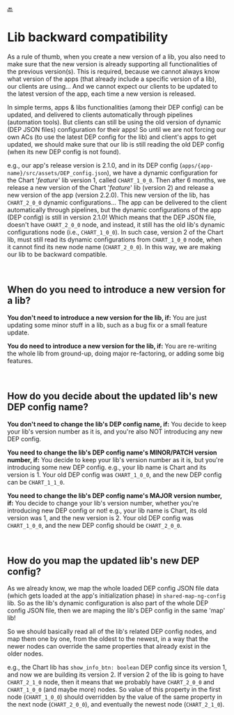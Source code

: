 [🔙](../../README.md#guidelines)

# Lib backward compatibility

As a rule of thumb, when you create a new version of a lib, you also need to make sure that the new version is already supporting all functionalities of the previous version(s). This is required, because we cannot always know what version of the apps (that already include a specific version of a lib), our clients are using... And we cannot expect our clients to be updated to the latest version of the app, each time a new version is released.

In simple terms, apps & libs functionalities (among their DEP config) can be updated, and delivered to clients automatically through pipelines (automation tools). But clients can still be using the old version of dynamic (DEP JSON files) configuration for their apps! So until we are not forcing our own ACs (to use the latest DEP config for the lib) and client's apps to get updated, we should make sure that our lib is still reading the old DEP config (when its new DEP config is not found).

e.g., our app's release version is 2.1.0, and in its DEP config (`apps/{app-name}/src/assets/DEP_config.json`), we have a dynamic configuration for the Chart '_feature_' lib version 1, called `CHART_1_0_0`. Then after 6 months, we release a new version of the Chart '_feature_' lib (version 2) and release a new version of the app (version 2.2.0). This new version of the lib, has `CHART_2_0_0` dynamic configurations... The app can be delivered to the client automatically through pipelines, but the dynamic configurations of the app (DEP config) is still in version 2.1.0! Which means that the DEP JSON file, doesn't have `CHART_2_0_0` node, and instead, it still has the old lib's dynamic configurations node (i.e., `CHART_1_0_0`). In such case, version 2 of the Chart lib, must still read its dynamic configurations from `CHART_1_0_0` node, when it cannot find its new node name (`CHART_2_0_0`). In this way, we are making our lib to be backward compatible.

&nbsp;

## When do you need to introduce a new version for a lib?

**You don't need to introduce a new version for the lib, if:** You are just updating some minor stuff in a lib, such as a bug fix or a small feature update.

**You do need to introduce a new version for the lib, if:** You are re-writing the whole lib from ground-up, doing major re-factoring, or adding some big features.

&nbsp;

## How do you decide about the updated lib's new DEP config name?

**You don't need to change the lib's DEP config name, if:** You decide to keep your lib's version number as it is, and you're also NOT introducing any new DEP config.

**You need to change the lib's DEP config name's MINOR/PATCH version number, if:** You decide to keep your lib's version number as it is, but you're introducing some new DEP config. e.g., your lib name is Chart and its version is 1. Your old DEP config was `CHART_1_0_0`, and the new DEP config can be `CHART_1_1_0`.

**You need to change the lib's DEP config name's MAJOR version number, if:** You decide to change your lib's version number, whether you're introducing new DEP config or not! e.g., your lib name is Chart, its old version was 1, and the new version is 2. Your old DEP config was `CHART_1_0_0`, and the new DEP config should be `CHART_2_0_0`.

&nbsp;

## How do you map the updated lib's new DEP config?

As we already know, we map the whole loaded DEP config JSON file data (which gets loaded at the app's initialization phase) in `shared-map-ng-config` lib. So as the lib's dynamic configuration is also part of the whole DEP config JSON file, then we are maping the lib's DEP config in the same 'map' lib!

So we should basically read all of the lib's related DEP config nodes, and map them one by one, from the oldest to the newest, in a way that the newer nodes can override the same properties that already exist in the older nodes.

e.g., the Chart lib has `show_info_btn: boolean` DEP config since its version 1, and now we are building its version 2. If version 2 of the lib is going to have `CHART_2_1_0` node, then it means that we probably have `CHART_2_0_0` and `CHART_1_0_0` (and maybe more) nodes. So value of this property in the first node (`CHART_1_0_0`) should overridden by the value of the same property in the next node (`CHART_2_0_0`), and eventually the newest node (`CHART_2_1_0`).
